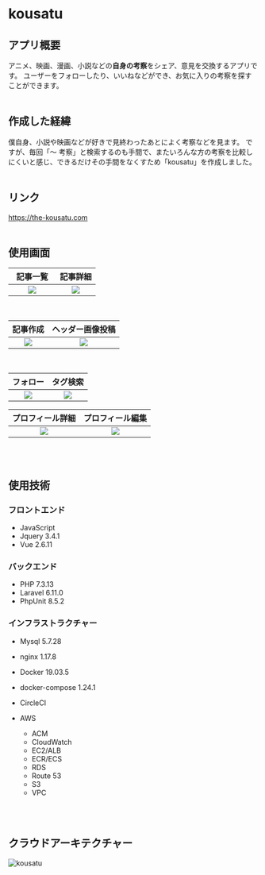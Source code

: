 # kousatu

## アプリ概要
アニメ、映画、漫画、小説などの**自身の考察**をシェア、意見を交換するアプリです。
ユーザーをフォローしたり、いいねなどができ、お気に入りの考察を探すことができます。
<br>
<br>

## 作成した経緯
僕自身、小説や映画などが好きで見終わったあとによく考察などを見ます。
ですが、毎回「〜 考察」と検索するのも手間で、またいろんな方の考察を比較しにくいと感じ、できるだけその手間をなくすため「kousatu」を作成しました。
<br>
<br>

## リンク
https://the-kousatu.com
<br>
<br>

## 使用画面
| 記事一覧　| 記事詳細  |
| :----: | :----: |
| <img src="https://user-images.githubusercontent.com/46510584/80677075-2a532700-8af3-11ea-8069-3a2948b9c426.png">   | <img src="https://user-images.githubusercontent.com/46510584/80677196-7605d080-8af3-11ea-8b33-547c23efd120.png">   |
<br>

| 記事作成 | ヘッダー画像投稿 |
| :----: | :----: |
| <img src="https://user-images.githubusercontent.com/46510584/80681131-01cf2b00-8afb-11ea-9145-92366bf580cd.png"> | <img src="https://user-images.githubusercontent.com/46510584/80681229-3642e700-8afb-11ea-884a-f4bf92823972.png"> |
<br>

| フォロー | タグ検索 |
| :----: | :----: |
| <img src="https://user-images.githubusercontent.com/46510584/80681683-1c55d400-8afc-11ea-9120-f5869b41ae96.png"> | <img src="https://user-images.githubusercontent.com/46510584/80681883-81112e80-8afc-11ea-9d7e-9e338e999b80.png"> |

| プロフィール詳細 | プロフィール編集 |
| :----: | :----: |
| <img src="https://user-images.githubusercontent.com/46510584/80681397-989be780-8afb-11ea-8a97-3e9c7354ab5c.png"> | <img src="https://user-images.githubusercontent.com/46510584/80681489-c41ed200-8afb-11ea-80d1-fa9f968cdcf0.png"> |
<br>
<br>

## 使用技術

### フロントエンド
- JavaScript
- Jquery 3.4.1
- Vue 2.6.11

### バックエンド
- PHP 7.3.13
- Laravel 6.11.0
- PhpUnit 8.5.2

### インフラストラクチャー
- Mysql 5.7.28
- nginx 1.17.8
- Docker 19.03.5
- docker-compose 1.24.1
- CircleCI

- AWS
    - ACM
    - CloudWatch
    - EC2/ALB
    - ECR/ECS
    - RDS
    - Route 53
    - S3
    - VPC

<br>
<br>

## クラウドアーキテクチャー
![kousatu](https://user-images.githubusercontent.com/46510584/80483318-d7615e80-8990-11ea-8676-d11f3189ed2b.png)
